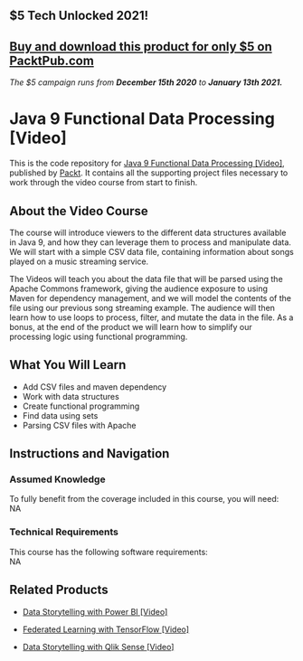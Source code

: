 ## $5 Tech Unlocked 2021!
[Buy and download this product for only $5 on PacktPub.com](https://www.packtpub.com/)
-----
*The $5 campaign         runs from __December 15th 2020__ to __January 13th 2021.__*

# Java 9 Functional Data Processing [Video]
This is the code repository for [Java 9 Functional Data Processing [Video]](https://www.packtpub.com/application-development/java-9-functional-data-processing-video?utm_source=github&utm_medium=repository&utm_campaign=9781788390439), published by [Packt](https://www.packtpub.com/?utm_source=github). It contains all the supporting project files necessary to work through the video course from start to finish.
## About the Video Course
The course will introduce viewers to the different data structures available in Java 9, and how they can leverage them to process and manipulate data. We will start with a simple CSV data file, containing information about songs played on a music streaming service. 

The Videos will teach you about the data file that will be parsed using the Apache Commons framework, giving the audience exposure to using Maven for dependency management, and we will model the contents of the file using our previous song streaming example. The audience will then learn how to use loops to process, filter, and mutate the data in the file. As a bonus, at the end of the product we will learn how to simplify our processing logic using functional programming.

<H2>What You Will Learn</H2>
<DIV class=book-info-will-learn-text>
<UL>
<LI>Add CSV files and maven dependency 
<LI>Work with data structures 
<LI>Create functional programming 
<LI>Find data using sets 
<LI>Parsing CSV files with Apache </LI></UL></DIV>

## Instructions and Navigation
### Assumed Knowledge
To fully benefit from the coverage included in this course, you will need:<br/>
NA
### Technical Requirements
This course has the following software requirements:<br/>
NA

## Related Products
* [Data Storytelling with Power BI [Video]]()

* [Federated Learning with TensorFlow [Video]]()

* [Data Storytelling with Qlik Sense [Video]]()

